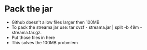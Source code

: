 # Pack the jar
- Github doesn't allow files larger then 100MB
- To pack the streama jar use: 
    tar cvzf - streama.jar | split -b 49m - streama.tar.gz.
- Put those files in here
- This solves the 100MB probmlem
